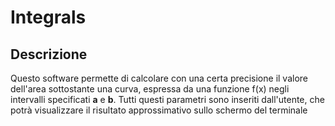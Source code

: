# Integrals

## Descrizione
Questo software permette di calcolare con una certa precisione il valore dell'area sottostante una curva, espressa da una funzione f(x) negli intervalli specificati <strong>a</strong> e <strong>b</strong>. Tutti questi parametri sono inseriti dall'utente, che potrà visualizzare il risultato approssimativo sullo schermo del terminale